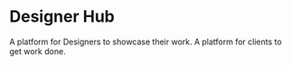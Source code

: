 # Designer Hub

A platform for Designers to showcase their work.  A platform for clients to get work done.

